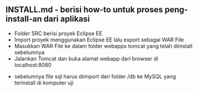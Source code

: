 INSTALL.md - berisi how-to untuk proses peng-install-an dari aplikasi
---------------------------------------------------------------------
- Folder SRC berisi proyek Eclipse EE 
- Import proyek menggunakan Eclipse EE lalu export sebagai WAR File
- Masukkan WAR File ke dalam folder webapps tomcat yang telah diinstall sebelumnya
- Jalankan Tomcat dan buka alamat webapp dari browser di localhost:8080

* sebelumnya file sql harus diimport dari folder /db ke MySQL yang terinstall di komputer uji